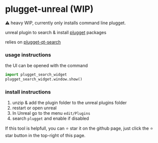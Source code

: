 # plugget-unreal (WIP)

⚠️ heavy WIP, currently only installs command line plugget.

unreal plugin to search &amp; install [plugget](https://github.com/hannesdelbeke/plugget) packages 

relies on [plugget-qt-search](https://github.com/hannesdelbeke/plugget-qt-search)

### usage instructions
the UI can be opened with the command 
```python
import plugget_search_widget
plugget_search_widget.window.show()
```

### install instructions
1. unzip & add the plugin folder to the unreal plugins folder
2. restart or open unreal
3. In Unreal go to the menu `edit/Plugins`
4. search `plugget` and enable if disabled


If this tool is helpfull, you can ⭐ star it on the github page,
just click the ⭐ star button in the top-right of this page.
